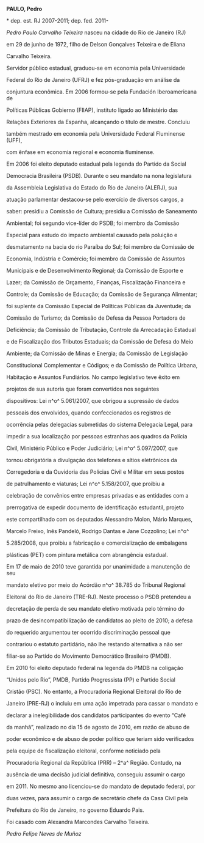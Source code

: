**PAULO, Pedro**



\* dep. est. RJ 2007-2011; dep. fed. 2011-



*Pedro Paulo Carvalho Teixeira* nasceu na cidade do Rio de Janeiro (RJ)

em 29 de junho de 1972, filho de Delson Gonçalves Teixeira e de Eliana

Carvalho Teixeira.



Servidor público estadual, graduou-se em economia pela Universidade

Federal do Rio de Janeiro (UFRJ) e fez pós-graduação em análise da

conjuntura econômica. Em 2006 formou-se pela Fundación Iberoamericana de

Políticas Públicas Gobierno (FIIAP), instituto ligado ao Ministério das

Relações Exteriores da Espanha, alcançando o título de mestre. Concluiu

também mestrado em economia pela Universidade Federal Fluminense (UFF),

com ênfase em economia regional e economia fluminense.



Em 2006 foi eleito deputado estadual pela legenda do Partido da Social

Democracia Brasileira (PSDB). Durante o seu mandato na nona legislatura

da Assembleia Legislativa do Estado do Rio de Janeiro (ALERJ), sua

atuação parlamentar destacou-se pelo exercício de diversos cargos, a

saber: presidiu a Comissão de Cultura; presidiu a Comissão de Saneamento

Ambiental; foi segundo vice-líder do PSDB; foi membro da Comissão

Especial para estudo do impacto ambiental causado pela poluição e

desmatamento na bacia do rio Paraíba do Sul; foi membro da Comissão de

Economia, Indústria e Comércio; foi membro da Comissão de Assuntos

Municipais e de Desenvolvimento Regional; da Comissão de Esporte e

Lazer; da Comissão de Orçamento, Finanças, Fiscalização Financeira e

Controle; da Comissão de Educação; da Comissão de Segurança Alimentar;

foi suplente da Comissão Especial de Políticas Públicas da Juventude; da

Comissão de Turismo; da Comissão de Defesa da Pessoa Portadora de

Deficiência; da Comissão de Tributação, Controle da Arrecadação Estadual

e de Fiscalização dos Tributos Estaduais; da Comissão de Defesa do Meio

Ambiente; da Comissão de Minas e Energia; da Comissão de Legislação

Constitucional Complementar e Códigos; e da Comissão de Política Urbana,

Habitação e Assuntos Fundiários. No campo legislativo teve êxito em

projetos de sua autoria que foram convertidos nos seguintes

dispositivos: Lei n^o^ 5.061/2007, que obrigou a supressão de dados

pessoais dos envolvidos, quando confeccionados os registros de

ocorrência pelas delegacias submetidas do sistema Delegacia Legal, para

impedir a sua localização por pessoas estranhas aos quadros da Polícia

Civil, Ministério Público e Poder Judiciário; Lei n^o^ 5.097/2007, que

tornou obrigatória a divulgação dos telefones e sítios eletrônicos da

Corregedoria e da Ouvidoria das Polícias Civil e Militar em seus postos

de patrulhamento e viaturas; Lei n^o^ 5.158/2007, que proibiu a

celebração de convênios entre empresas privadas e as entidades com a

prerrogativa de expedir documento de identificação estudantil, projeto

este compartilhado com os deputados Alessandro Molon, Mário Marques,

Marcelo Freixo, Inês Pandeló, Rodrigo Dantas e Jane Cozzolino; Lei n^o^

5.285/2008, que proibiu a fabricação e comercialização de embalagens

plásticas (PET) com pintura metálica com abrangência estadual.



Em 17 de maio de 2010 teve garantida por unanimidade a manutenção de seu

mandato eletivo por meio do Acórdão n^o^ 38.785 do Tribunal Regional

Eleitoral do Rio de Janeiro (TRE-RJ). Neste processo o PSDB pretendeu a

decretação de perda de seu mandato eletivo motivada pelo término do

prazo de desincompatibilização de candidatos ao pleito de 2010; a defesa

do requerido argumentou ter ocorrido discriminação pessoal que

contrariou o estatuto partidário, não lhe restando alternativa a não ser

filiar-se ao Partido do Movimento Democrático Brasileiro (PMDB).



Em 2010 foi eleito deputado federal na legenda do PMDB na coligação

“Unidos pelo Rio”, PMDB, Partido Progressista (PP) e Partido Social

Cristão (PSC). No entanto, a Procuradoria Regional Eleitoral do Rio de

Janeiro (PRE-RJ) o incluiu em uma ação impetrada para cassar o mandato e

declarar a inelegibilidade dos candidatos participantes do evento “Café

da manhã”, realizado no dia 15 de agosto de 2010, em razão de abuso de

poder econômico e de abuso de poder político que teriam sido verificados

pela equipe de fiscalização eleitoral, conforme noticiado pela

Procuradoria Regional da República (PRR) – 2^a^ Região. Contudo, na

ausência de uma decisão judicial definitiva, conseguiu assumir o cargo

em 2011. No mesmo ano licenciou-se do mandato de deputado federal, por

duas vezes, para assumir o cargo de secretário chefe da Casa Civil pela

Prefeitura do Rio de Janeiro, no governo Eduardo Pais.



Foi casado com Alexandra Marcondes Carvalho Teixeira.



*Pedro Felipe Neves de Muñoz*



